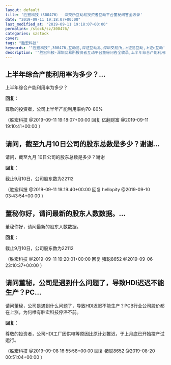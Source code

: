 ```yaml
---
layout: default
title: '胜宏科技（300476）- 深交所互动易投资者互动平台董秘问答全收录'
date: "2019-09-11 19:18:07+00:00"
last_modified_at: "2019-09-11 19:18:07+00:00"
permalink: /stock/sz/300476/
categories: szstock
cover: 
tags: "胜宏科技"
keywords: '"胜宏科技",300476,互动易,深证互动易,深圳交易所,上证易互动,上证e互动'
description: '"胜宏科技-深圳交易所投资者互动平台董秘问答全收录,上半年综合产能利用率为多少？"'
---
```


## 上半年综合产能利用率为多少？...

上半年综合产能利用率为多少？

**回复**：

尊敬的投资者，公司上半年产能利用率约70-80% 

（胜宏科技  @2019-09-11 19:18:07+00:00 回复 亿翻财富  @2019-09-11 19:10:41+00:00 ）

## 请问，截至九月10日公司的股东总数是多少？谢谢...

请问，截至九月 10日公司的股东总数是多少？谢谢

**回复**：

截止9月10日，公司股东数为22112 

（胜宏科技  @2019-09-11 19:19:40+00:00 回复 hellopity  @2019-09-10 03:43:54+00:00 ）

## 董秘你好，请问最新的股东人数数据。...

董秘你好，请问最新的股东人数数据。

**回复**：

截止9月10日，公司股东数为22112 

（胜宏科技  @2019-09-11 19:20:01+00:00 回复 猪聪8652  @2019-09-06 23:10:37+00:00 ）

## 请问董秘，公司是遇到什么问题了，导致HDI迟迟不能生产？PC...

请问董秘，公司是遇到什么问题了，导致HDI迟迟不能生产？PCB行业公司股价都在上涨，为何唯有胜宏科技停滞不前。

**回复**：

尊敬的投资者，公司HDI工厂因供电等原因比原计划推迟，于上月底已开始投产试运行。 

（胜宏科技  @2019-09-08 16:55:58+00:00 回复 猪聪8652  @2019-08-20 00:51:04+00:00 ）

